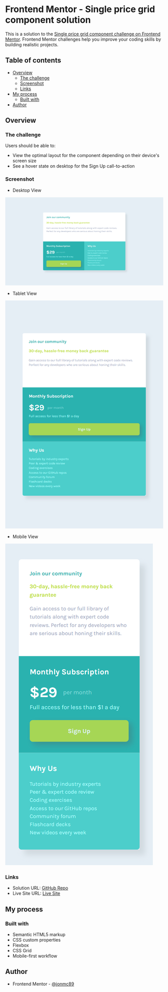 # Frontend Mentor - Single price grid component solution

This is a solution to the [Single price grid component challenge on Frontend Mentor](https://www.frontendmentor.io/challenges/single-price-grid-component-5ce41129d0ff452fec5abbbc). Frontend Mentor challenges help you improve your coding skills by building realistic projects.

## Table of contents

- [Overview](#overview)
  - [The challenge](#the-challenge)
  - [Screenshot](#screenshot)
  - [Links](#links)
- [My process](#my-process)
  - [Built with](#built-with)
- [Author](#author)

## Overview

### The challenge

Users should be able to:

- View the optimal layout for the component depending on their device's screen size
- See a hover state on desktop for the Sign Up call-to-action

### Screenshot

- Desktop View

![](./images/Desktop%20View.png)

- Tablet View

![](./images/Tablet%20View.png)

- Mobile View

![](./images/Mobile%20View.png)

### Links

- Solution URL: [GitHub Repo](https://github.com/jonmc89/single-price-grid-component-master)
- Live Site URL: [Live Site](https://jonmc89.github.io/single-price-grid-component-master/)

## My process

### Built with

- Semantic HTML5 markup
- CSS custom properties
- Flexbox
- CSS Grid
- Mobile-first workflow

## Author

- Frontend Mentor - [@jonmc89](https://www.frontendmentor.io/profile/yourusername)
